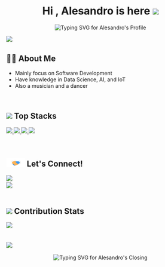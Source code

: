 <h1 align="center">
  <b>Hi , Alesandro is here </b><img src="https://media.giphy.com/media/hvRJCLFzcasrR4ia7z/giphy.gif" width="35">
</h1>

<p align="center">
  <img src="https://readme-typing-svg.demolab.com?font=&duration=4000&pause=750&center=true&width=435&lines=%3CWelcome%2F%3E" alt="Typing SVG for Alesandro's Profile" />
</p>

<img src="https://user-images.githubusercontent.com/73097560/115834477-dbab4500-a447-11eb-908a-139a6edaec5c.gif">

## 👨‍💻 About Me
- Mainly focus on Software Development
- Have knowledge in Data Science, AI, and IoT
- Also a musician and a dancer

<br/>

## <img src="https://media2.giphy.com/media/QssGEmpkyEOhBCb7e1/giphy.gif?cid=ecf05e47a0n3gi1bfqntqmob8g9aid1oyj2wr3ds3mg700bl&rid=giphy.gif" width ="25"><b> Top Stacks</b>
<a href="https://github.com/tensan8?tab=repositories">
    <img src="https://img.shields.io/badge/React%20-%2314354C.svg?style=for-the-badge&logo=react&logoColor=white"/>
    <img src="https://img.shields.io/badge/TypeScript%20-%231572B6.svg?style=for-the-badge&logo=typescript&logoColor=white"/>
    <img src="https://img.shields.io/badge/Tailwind%20-%232370ED.svg?style=for-the-badge&logo=tailwindcss&logoColor=white"/>
    <img src="https://img.shields.io/badge/Python%20-%23F05033.svg?style=for-the-badge&logo=python&logoColor=white"/>
</a>

<br/>
<br/>
<br/>

## <img src="https://github.com/0xAbdulKhalid/0xAbdulKhalid/raw/main/assets/mdImages/handshake.gif" width ="50"><b> Let's Connect!</b>
<a href="https://www.linkedin.com/in/alesandro-michael-ferdinand/">
    <img src="https://img.shields.io/badge/LinkedIn: Alesandro Michael Ferdinand-%2300acee.svg?color=405DE6&style=for-the-badge&logo=linkedin&logoColor=white"/>
</a>
<br/>
<a href="mailto:tensanf@gmail.com">
    <img src="https://img.shields.io/badge/Email: tensanf@gmail.com-%23EA4335.svg?style=for-the-badge&logo=gmail&logoColor=white"/>
</a>

<br/>
<br/>

## <img src="https://media.giphy.com/media/iY8CRBdQXODJSCERIr/giphy.gif" width="35"><b> Contribution Stats</b>
<a href="https://github.com/tensan8">
  <img src="https://github-readme-stats.vercel.app/api?username=tensan8&include_all_commits=true&count_private=true&show_icons=true&line_height=20&title_color=7A7ADB&icon_color=2234AE&text_color=D3D3D3&bg_color=0,000000,130F40" width="450"/>
</a>

<br/>
<br/>
<br/>

<img src="https://user-images.githubusercontent.com/73097560/115834477-dbab4500-a447-11eb-908a-139a6edaec5c.gif">

<br/>

<p align="center">
  <img src="https://readme-typing-svg.demolab.com?font=&duration=4000&pause=750&center=true&width=435&lines=%3CGreeting+text%3D%22Have+a+great+day!%22%2F%3E" alt="Typing SVG for Alesandro's Closing" />
</p>
